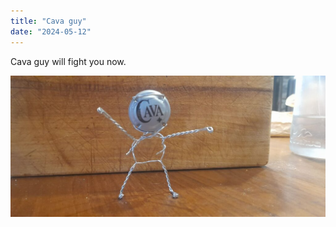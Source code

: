 ```yaml
---
title: "Cava guy"
date: "2024-05-12"
---
```


Cava guy will fight you now.

![](images/20240512_1540318066279896349681670-1024x461.jpg)
